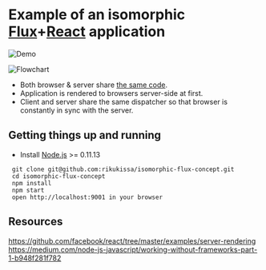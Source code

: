 # Example of an isomorphic [Flux](https://facebook.github.io/flux/)+[React](http://facebook.github.io/react/) application

![Demo](https://raw.githubusercontent.com/rikukissa/isomorphic-flux-concept/master/meta/demo.gif)

![Flowchart](https://raw.githubusercontent.com/rikukissa/isomorphic-flux-concept/master/meta/websocket-flow.png)

* Both browser & server share [the same code](https://github.com/rikukissa/isomorphic-flux-concept/tree/master/src/node_modules).
* Application is rendered to browsers server-side at first.
* Client and server share the same dispatcher so that browser is constantly in sync with the server.

## Getting things up and running
- Install [Node.js](http://nodejs.org) >= 0.11.13

```
 git clone git@github.com:rikukissa/isomorphic-flux-concept.git
 cd isomorphic-flux-concept
 npm install
 npm start
 open http://localhost:9001 in your browser
````

## Resources
https://github.com/facebook/react/tree/master/examples/server-rendering
https://medium.com/node-js-javascript/working-without-frameworks-part-1-b948f281f782
